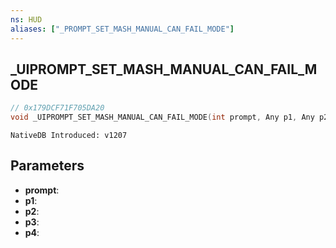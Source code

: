 ```yaml
---
ns: HUD
aliases: ["_PROMPT_SET_MASH_MANUAL_CAN_FAIL_MODE"]
---
```

## _UIPROMPT_SET_MASH_MANUAL_CAN_FAIL_MODE

```c
// 0x179DCF71F705DA20
void _UIPROMPT_SET_MASH_MANUAL_CAN_FAIL_MODE(int prompt, Any p1, Any p2, Any p3, Any p4);
```

```
NativeDB Introduced: v1207
```

## Parameters
* **prompt**:
* **p1**:
* **p2**:
* **p3**:
* **p4**:
